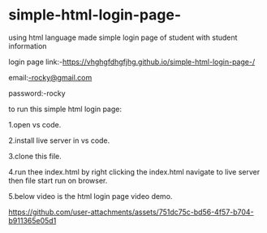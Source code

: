 # simple-html-login-page-
using html language made simple login page of student with student information 

login page link:-https://vhghgfdhgfjhg.github.io/simple-html-login-page-/

email:-rocky@gmail.com

password:-rocky

to run this simple html login page:

1.open vs code.

2.install live server in vs code.

3.clone this file.

4.run thee index.html by right clicking the index.html navigate to live server then file start run on browser.

5.below video is the html login page video demo.

https://github.com/user-attachments/assets/751dc75c-bd56-4f57-b704-b911365e05d1

